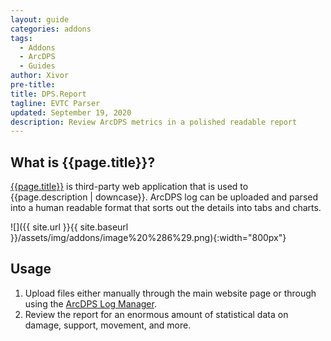 ```yaml
---
layout: guide
categories: addons
tags:
  - Addons
  - ArcDPS
  - Guides
author: Xivor
pre-title:
title: DPS.Report
tagline: EVTC Parser
updated: September 19, 2020
description: Review ArcDPS metrics in a polished readable report
---
```


## What is {{page.title}}?

[{{page.title}}](https://dps.report) is third-party web application that is used to {{page.description | downcase}}.<!--more-->  ArcDPS log can be uploaded and parsed into a human readable format that sorts out the details into tabs and charts.

![]({{ site.url }}{{ site.baseurl }}/assets/img/addons/image%20%286%29.png){:width="800px"}

## Usage

1. Upload files either manually through the main website page or through using the [ArcDPS Log Manager]({{11-arcdps-log-manager}}).
2. Review the report for an enormous amount of statistical data on damage, support, movement, and more.

